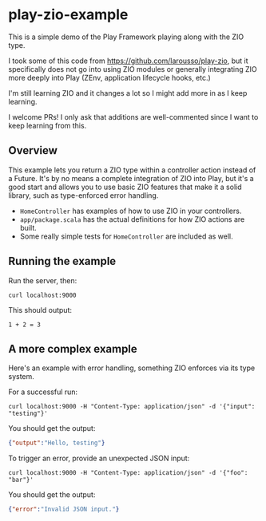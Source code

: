 # play-zio-example
This is a simple demo of the Play Framework playing along with the ZIO type.

I took some of this code from https://github.com/larousso/play-zio, but it specifically does not go into using ZIO modules 
or generally integrating ZIO more deeply into Play (ZEnv, application lifecycle hooks, etc.)

I'm still learning ZIO and it changes a lot so I might add more in as I keep learning.

I welcome PRs! I only ask that additions are well-commented since I want to keep
learning from this.

## Overview
This example lets you return a ZIO type within a controller action instead of a Future.
It's by no means a complete integration of ZIO into Play, but it's a good start
and allows you to use basic ZIO features that make it a solid library,
such as type-enforced error handling.

- `HomeController` has examples of how to use ZIO in your controllers.
- `app/package.scala` has the actual definitions for how ZIO actions are built.
- Some really simple tests for `HomeController` are included as well.

## Running the example
Run the server, then:
```
curl localhost:9000
```

This should output:
```
1 + 2 = 3
```

## A more complex example
Here's an example with error handling, something ZIO enforces via its type system.

For a successful run:
```
curl localhost:9000 -H "Content-Type: application/json" -d '{"input": "testing"}'
```

You should get the output:
```json
{"output":"Hello, testing"}
```

To trigger an error, provide an unexpected JSON input:
```
curl localhost:9000 -H "Content-Type: application/json" -d '{"foo": "bar"}'
```

You should get the output:
```json
{"error":"Invalid JSON input."}
```
